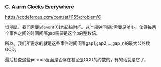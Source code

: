 ### C. Alarm Clocks Everywhere

https://codeforces.com/contest/1155/problem/C

很明显，我们需要以event[0]为起始时间。这个闹钟间隔p需要足够小，使得每两个事件之间的时间间隔gap需要是这个p的整数倍。

所以，我们所需求的就是这些事件时间间隔gap1,gap2,...,gap_n的最大公约数GCD。

最后检查这些periods里面是否存在甚至是GCD的约数的，有的话就是它了。

